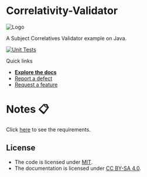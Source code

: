 # Correlativity-Validator

![Logo](https://media2laplata.com.ar/wp-content/uploads/2022/10/inscripcion-2023.jpg)

A Subject Correlatives Validator example on Java.

[![Unit Tests](https://github.com/AgusSalvidio/Correlativity-Validator/actions/workflows/maven.yml/badge.svg)](https://github.com/AgusSalvidio/Correlativity-Validator/actions/workflows/maven.yml/badge.svg)

Quick links

- [**Explore the docs**](docs/)
- [Report a defect](https://github.com/AgusSalvidio/Correlativity-Validator/issues/new?labels=Type%3A+Defect)
- [Request a feature](https://github.com/AgusSalvidio/Correlativity-Validator/issues/new?labels=Type%3A+Feature)

# Notes 📋
Click [here](https://github.com/AgusSalvidio/Correlativity-Validator/docs/2023-Validador-de-Correlatividades.pdf) to see the requirements.

## License

- The code is licensed under [MIT](LICENSE).
- The documentation is licensed under [CC BY-SA 4.0](http://creativecommons.org/licenses/by-sa/4.0/).
